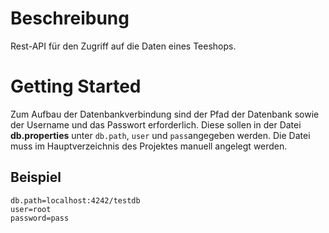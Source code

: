 # Beschreibung

Rest-API für den Zugriff auf die Daten eines Teeshops.

# Getting Started

Zum Aufbau der Datenbankverbindung sind der Pfad der Datenbank sowie der Username und das Passwort erforderlich. Diese sollen in der Datei **db.properties** unter `db.path`, `user` und `pass`angegeben werden. Die Datei muss im Hauptverzeichnis des Projektes manuell angelegt werden.

## Beispiel
```
db.path=localhost:4242/testdb
user=root
password=pass
```


